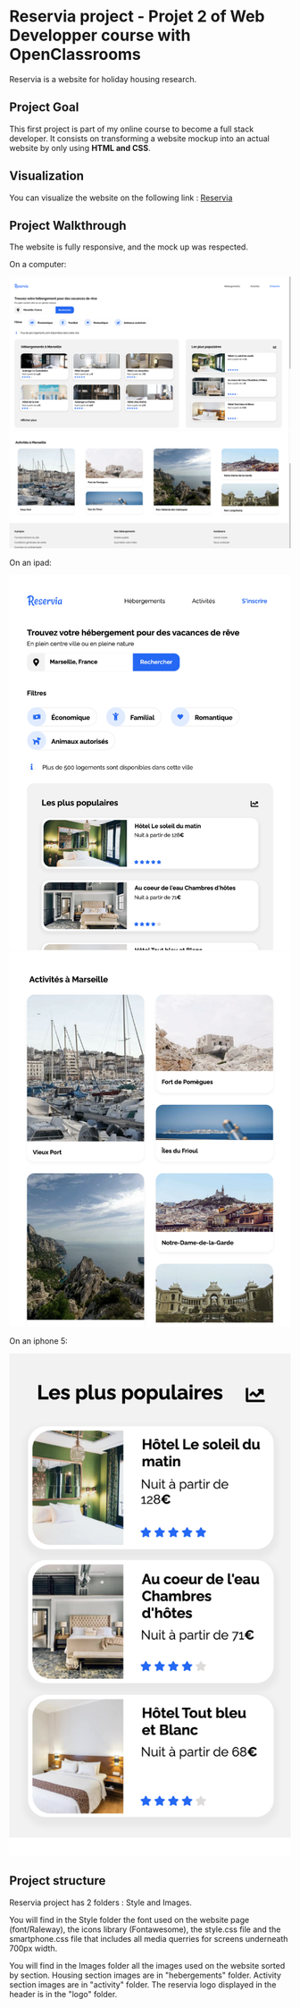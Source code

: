 # Reservia project  - Projet 2 of Web Developper course with OpenClassrooms

Reservia is a website for holiday housing research.


## Project Goal

This first project is part of my online course to become a full stack developer. It consists on transforming a website mockup into an actual website by only using **HTML and CSS**. 


## Visualization

You can visualize the website on the following link : [Reservia](https://sophiespacee.github.io/Project_2_OC_26012021/)

## Project Walkthrough

The website is fully responsive, and the mock up was respected.   

On a computer:   
  
![pc](/images/readme/pc1.png)
![pc](/images/readme/pc2.png)
  
On an ipad:   
  
![ipad1](/images/readme/ipad1.png)
![ipad2](/images/readme/ipad2.png)
  
On an iphone 5:   
  
![iphone](/images/readme/iphone.png)

  
## Project structure

Reservia project has 2 folders : Style and Images.

You will find in the Style folder the font used on the website page (font/Raleway), the icons library (Fontawesome), the style.css file and the smartphone.css file that includes all media querries for screens underneath 700px width. 

You will find in the Images folder all the images used on the website sorted by section. 
Housing section images are in "hebergements" folder. 
Activity section images are in "activity" folder.
The reservia logo displayed in the header is in the "logo" folder.
